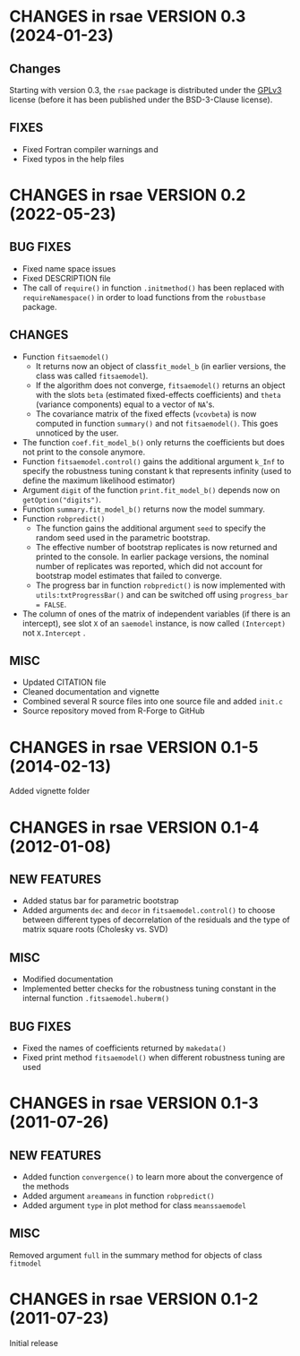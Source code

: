 # CHANGES in rsae VERSION 0.3 (2024-01-23)

## Changes

Starting with version 0.3, the `rsae` package is distributed under the [GPLv3](https://www.r-project.org/Licenses/GPL-3) license (before it has been published under the BSD-3-Clause license).

## FIXES

* Fixed Fortran compiler warnings and 
* Fixed typos in the help files

# CHANGES in rsae VERSION 0.2 (2022-05-23)

## BUG FIXES

* Fixed name space issues
* Fixed DESCRIPTION file
* The call of `require()` in function `.initmethod()` has been replaced with `requireNamespace()` in order to load functions from the `robustbase` package.

## CHANGES

* Function `fitsaemodel()`
    * It returns now an object of class`fit_model_b` (in earlier versions, the class was called `fitsaemodel`).
    * If the algorithm does not converge, `fitsaemodel()` returns an object with the slots `beta` (estimated fixed-effects coefficients) and `theta` (variance components) equal to a vector of `NA`'s.
    * The covariance matrix of the fixed effects (`vcovbeta`) is now computed in function `summary()` and not `fitsaemodel()`. This goes unnoticed by the user. 
* The  function `coef.fit_model_b()` only returns the coefficients but does not print to the console anymore. 
* Function `fitsaemodel.control()` gains the additional argument `k_Inf` to specify the robustness tuning constant k that represents infinity (used to define the maximum likelihood estimator)
* Argument `digit` of the function `print.fit_model_b()` depends now on `getOption("digits")`.
* Function `summary.fit_model_b()` returns now the model summary.
* Function `robpredict()` 
    * The function gains the additional argument `seed`  to specify the random seed used in the parametric bootstrap.
    * The effective number of bootstrap replicates is now returned and printed to the console. In earlier package versions, the nominal number of replicates was reported, which did not account for bootstrap model estimates that failed to converge. 
    * The progress bar in function `robpredict()` is now implemented with `utils:txtProgressBar()` and can be switched off using  `progress_bar = FALSE`.
* The column of ones of the matrix of independent variables (if there is an intercept), see slot `X` of an `saemodel` instance, is now called `(Intercept)` not `X.Intercept` .

## MISC

* Updated CITATION file
* Cleaned documentation and vignette
* Combined several R source files into one source file and added `init.c`
* Source repository moved from R-Forge to GitHub

# CHANGES in rsae VERSION 0.1-5 (2014-02-13)
Added vignette folder

# CHANGES in rsae VERSION 0.1-4 (2012-01-08)

## NEW FEATURES

* Added status bar for parametric bootstrap
* Added arguments `dec` and `decor` in `fitsaemodel.control()` to choose between different types of  decorrelation of the residuals and the type of matrix square roots (Cholesky vs. SVD)

## MISC

* Modified documentation
* Implemented better checks for the robustness tuning constant in the internal function `.fitsaemodel.huberm()`

## BUG FIXES

* Fixed the names of coefficients returned by `makedata()`
* Fixed print method `fitsaemodel()` when different robustness tuning are used

# CHANGES in rsae VERSION 0.1-3 (2011-07-26)

## NEW FEATURES

* Added function `convergence()` to learn more about the convergence of the methods
* Added argument `areameans` in function `robpredict()`
* Added argument `type` in plot method for class `meanssaemodel`

## MISC

Removed argument `full` in the summary method for objects of class `fitmodel`

# CHANGES in rsae VERSION 0.1-2 (2011-07-23)

Initial release
